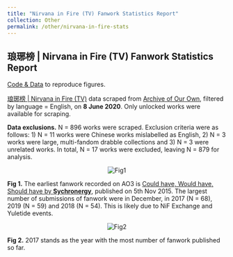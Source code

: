 ```yaml
---
title: "Nirvana in Fire (TV) Fanwork Statistics Report"
collection: Other
permalink: /other/nirvana-in-fire-stats
---
```


## 琅琊榜 | Nirvana in Fire (TV) Fanwork Statistics Report

[Code & Data](https://github.com/seowxft/NiFAO3Scrape) to reproduce figures.

[琅琊榜 | Nirvana in Fire (TV)](https://archiveofourown.org/tags/%E7%90%85%E7%90%8A%E6%A6%9C%20%7C%20Nirvana%20in%20Fire%20\(TV\)/works/) data scraped from [Archive of Our Own](https://archiveofourown.org), filtered by language = English, on <strong>8 June 2020</strong>. Only unlocked works were available for scraping.

<strong>Data exclusions.</strong> N = 896 works were scraped. Exclusion criteria were as follows: 1) N = 11 works were Chinese works mislabelled as English, 2) N = 3 works were large, multi-fandom drabble collections and 3) N = 3 were unrelated works. In total, N = 17 works were excluded, leaving N = 879 for analysis.

<p align="center">
  <img src="https://github.com/seowxft/NiFAO3Scrape/blob/master/Figures/Rplot01.png" alt="Fig1"/>
</p>

<strong>Fig 1.</strong> The earliest fanwork recorded on AO3 is [Could have, Would have, Should have by <strong>Sychronergy</strong>](https://archiveofourown.org/works/5148068), published on 5th Nov 2015. The largest number of submissions of fanwork were in December, in 2017 (N = 68), 2019 (N = 59) and 2018 (N = 54). This is likely due to NiF Exchange and Yuletide events.

<p align="center">
  <img src="https://github.com/seowxft/NiFAO3Scrape/blob/master/Figures/Rplot02.png" alt="Fig2"/>
</p>

<strong>Fig 2.</strong>  2017 stands as the year with the most number of fanwork published so far.
